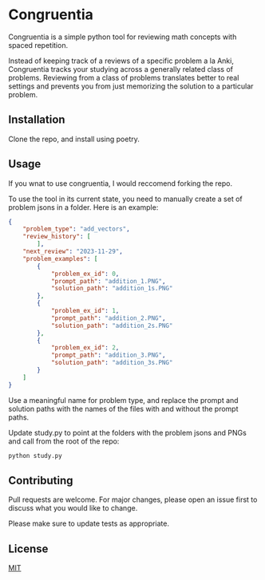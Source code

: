 # Congruentia

Congruentia is a simple python tool for reviewing math concepts with spaced repetition.

Instead of keeping track of a reviews of a specific problem a la Anki, Congruentia tracks your studying across a generally related class of problems. Reviewing from a class of problems translates better to real settings and prevents you from just memorizing the solution to a particular problem.

## Installation

Clone the repo, and install using poetry.

## Usage

If you wnat to use congruentia, I would reccomend forking the repo.

To use the tool in its current state, you need to manually create a set of problem jsons in a folder. Here is an example:

```json
{
    "problem_type": "add_vectors",
    "review_history": [
        ],
    "next_review": "2023-11-29",
    "problem_examples": [
        {
            "problem_ex_id": 0,
            "prompt_path": "addition_1.PNG",
            "solution_path": "addition_1s.PNG"
        },
        {
            "problem_ex_id": 1,
            "prompt_path": "addition_2.PNG",
            "solution_path": "addition_2s.PNG"
        },
        {
            "problem_ex_id": 2,
            "prompt_path": "addition_3.PNG",
            "solution_path": "addition_3s.PNG"
        }
    ]
}
```

Use a meaningful name for problem type, and replace the prompt and solution paths with the names of the files with and without the prompt paths.

Update study.py to point at the folders with the problem jsons and PNGs and call from the root of the repo:

```bash
python study.py
```

## Contributing

Pull requests are welcome. For major changes, please open an issue first
to discuss what you would like to change.

Please make sure to update tests as appropriate.

## License

[MIT](https://choosealicense.com/licenses/mit/)
